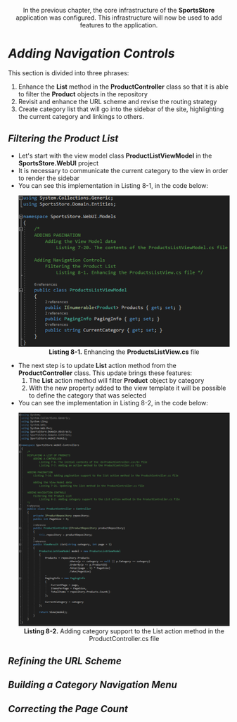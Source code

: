 <p align="center">
    In the previous chapter, the core infrastructure of the <b>SportsStore </b> application was configured. This infrastructure will now be used to add features to the application.    
</p>

<h1><i>Adding Navigation Controls</i></h1>
    This section is divided into three phrases:<br />
    <ol>
        <li>
            Enhance the <b>List</b> method in the <b>ProductController</b> class so that it is able to filter the <b>Product</b> objects in the repository
        </li>
        <li>
            Revisit and enhance the URL scheme and revise the routing strategy
        </li>
        <li>
            Create category list that will go into the sidebar of the site, highlighting the current category and linkings to others.
        </li>                
    </ol>

<h2><i>Filtering the Product List</i></h2>
    <ul>
        <li>Let's start with the view model class <b>ProductListViewModel</b> in the <b>SportsStore.WebUI</b> project</li>
        <li>It is necessary to communicate the current category to the view in order to render the sidebar</li>
        <li>
            	You can see this implementation in Listing 8-1, in the code below:
	        <p align="center">
                	<img src="Pictures/Listing 8-1.png" /><br />
	                <b>Listing 8-1.</b> Enhancing the <b>ProductsListView.cs</b> file
		</p>
        </li>
	<li>
		The next step is to update <b>List</b> action method from the <b>ProductController</b> class. This update brings these features:
		<ol>
			<li>The <b>List</b> action method will filter <b>Product</b> object by category</li>
			<li>With the new property added to the view template it will be possible to define the category that was selected</li>
		</ol>
	</li>
	<li>
				You can see the implementation in Listing 8-2, in the code below:
			        <p align="center">
                			<img src="Pictures/Listing 8-2.png" /><br />
			                <b>Listing 8-2.</b> Adding category support to the List action method in the ProductController.cs file
				</p>
			</li>
		</ul>
	</li>
    </ul>

<h2><i>Refining the URL Scheme</i></h2>
<h2><i>Building a Category Navigation Menu</i></h2>
<h2><i>Correcting the Page Count</i></h2>